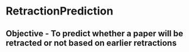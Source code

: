 # RetractionPrediction
## Objective - To predict whether a paper will be retracted or not based on earlier retractions

